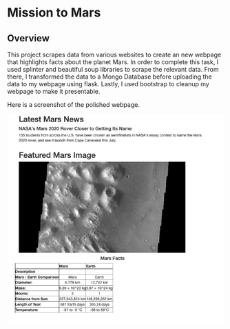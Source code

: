 # Mission to Mars

## Overview

This project scrapes data from various websites to create an new webpage that highlights facts about the planet Mars. In order to complete this task, I used splinter and beautiful soup libraries to scrape the relevant data. From there, I transformed the data to a Mongo Database before uploading the data to my webpage using flask. Lastly, I used bootstrap to cleanup my webpage to make it presentable.

Here is a screenshot of the polished webpage.

![](m2m_image.png)
